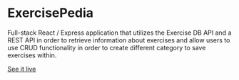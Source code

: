 # ExercisePedia

Full-stack React / Express application that utilizes the Exercise DB API and a REST API in order to retrieve information about exercises and allow users to use CRUD functionality in order to create different category to save exercises within. 

[See it live](https://exercise-pedia.herokuapp.com/)
